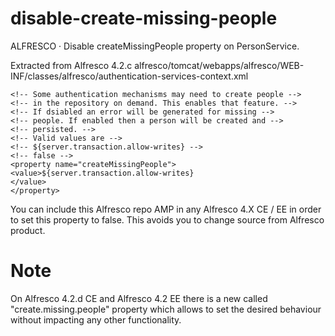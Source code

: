 disable-create-missing-people
=============================

ALFRESCO · Disable createMissingPeople property on PersonService.

Extracted from Alfresco 4.2.c alfresco/tomcat/webapps/alfresco/WEB-INF/classes/alfresco/authentication-services-context.xml

```
<!-- Some authentication mechanisms may need to create people -->
<!-- in the repository on demand. This enables that feature. -->
<!-- If dsiabled an error will be generated for missing -->
<!-- people. If enabled then a person will be created and -->
<!-- persisted. -->
<!-- Valid values are -->
<!-- ${server.transaction.allow-writes} -->
<!-- false -->
<property name="createMissingPeople">
<value>${server.transaction.allow-writes}
</value>
</property>
```

You can include this Alfresco repo AMP in any Alfresco 4.X CE / EE in order to set this property to false. This avoids you to change source from Alfresco product.

Note
====
On Alfresco 4.2.d CE and Alfresco 4.2 EE there is a new called "create.missing.people" property which allows to set the desired behaviour without impacting any other functionality.

